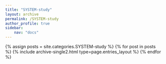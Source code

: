 ```yaml
---
title: "SYSTEM-study"
layout: archive
permalink: /SYSTEM-study
author_profile: true
sidebar:
    nav: "docs"
---
```


{% assign posts = site.categories.SYSTEM-study %}
{% for post in posts %} {% include archive-single2.html type=page.entries_layout %} {% endfor %}